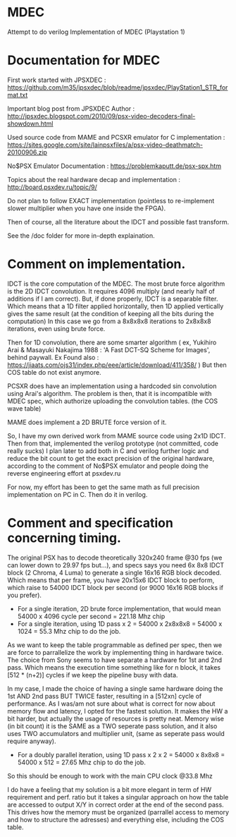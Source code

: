 # MDEC

Attempt to do verilog Implementation of MDEC (Playstation 1)

# Documentation for MDEC

First work started with JPSXDEC :
https://github.com/m35/jpsxdec/blob/readme/jpsxdec/PlayStation1_STR_format.txt

Important blog post from JPSXDEC Author :
http://jpsxdec.blogspot.com/2010/09/psx-video-decoders-final-showdown.html

Used source code from MAME and PCSXR emulator for C implementation :
https://sites.google.com/site/lainpsxfiles/a/psx-video-deathmatch-20100906.zip

No$PSX Emulator Documentation :
https://problemkaputt.de/psx-spx.htm

Topics about the real hardware decap and implementation :
http://board.psxdev.ru/topic/9/

Do not plan to follow EXACT implementation (pointless to re-implement slower multiplier when you have one inside the FPGA).

Then of course, all the literature about the IDCT and possible fast transform.

See the /doc folder for more in-depth explaination.

# Comment on implementation.

IDCT is the core computation of the MDEC.
The most brute force algorithm is the 2D IDCT convolution. It requires 4096 multiply (and nearly half of additions if I am correct).
But, if done properly, IDCT is a separable filter. 
Which means that a 1D filter applied horizontally, then 1D applied vertically gives the same result
(at the condition of keeping all the bits during the computation)
In this case we go from a 8x8x8x8 iterations to 2x8x8x8 iterations, even using brute force.

Then for 1D convolution, there are some smarter algorithm ( ex, Yukihiro Arai &  Masayuki Nakajima 1988 : 'A Fast DCT-SQ Scheme for Images', behind paywall.
Ex Found also : https://jiaats.com/ojs31/index.php/eee/article/download/411/358/ )
But then COS table do not exist anymore.

PCSXR does have an implementation using a hardcoded sin convolution using Arai's algorithm.
The problem is then, that it is incompatible with MDEC spec, which authorize uploading the convolution tables. (the COS wave table)

MAME does implement a 2D BRUTE force version of it.

So, I have my own derived work from MAME source code using 2x1D IDCT. Then from that, implemented the verilog prototype (not committed, code really sucks)
I plan later to add both in C and verilog further logic and reduce the bit count to get the exact precision of the original hardware,
according to the comment of No$PSX emulator and people doing the reverse engineering effort at psxdev.ru

For now, my effort has been to get the same math as full precision implementation on PC in C.
Then do it in verilog.

# Comment and specification concerning timing.

The original PSX has to decode theoretically 320x240 frame @30 fps (we can lower down to 29.97 fps but...), and specs says you need 6x 8x8 IDCT block (2 Chroma, 4 Luma) to generate a single 16x16 RGB block decoded.
Which means that per frame, you have 20x15x6 IDCT block to perform, which raise to 54000 IDCT block per second (or 9000 16x16 RGB blocks if you prefer).
- For a single iteration, 2D brute force implementation, that would mean 54000 x 4096 cycle per second = 221.18 Mhz chip
- For a single iteration, using 1D pass x 2 = 54000 x 2x8x8x8 = 54000 x 1024 = 55.3 Mhz chip to do the job.

As we want to keep the table programmable as defined per spec, then we are force to parrallelize the work by implementing thing in hardware twice.
The choice from Sony seems to have separate a hardware for 1st and 2nd pass. Which means the execution time something like for n block, it takes [512 * (n+2)] cycles if we keep the pipeline busy with data.

In my case, I made the choice of having a single same hardware doing the 1st AND 2nd pass BUT TWICE faster, resulting in a [512xn] cycle of performance.
As I was/am not sure about what is correct for now about memory flow and latency, I opted for the fastest solution.
It makes the HW a bit harder, but actually the usage of resources is pretty neat. Memory wise (in bit count) it is the SAME as a TWO seperate pass solution,
and it also uses TWO accumulators and multiplier unit, (same as seperate pass would require anyway).

- For a doubly parallel iteration, using 1D pass x 2 x 2 = 54000 x 8x8x8 = 54000 x 512 = 27.65 Mhz chip to do the job.

So this should be enough to work with the main CPU clock @33.8 Mhz

I do have a feeling that my solution is a bit more elegant in term of HW requirement and perf. ratio but it takes a singular approach on how the table are accessed to output X/Y in correct order
at the end of the second pass. This drives how the memory must be organized (parrallel access to memory and how to structure the adresses) and everything else, including the COS table.

